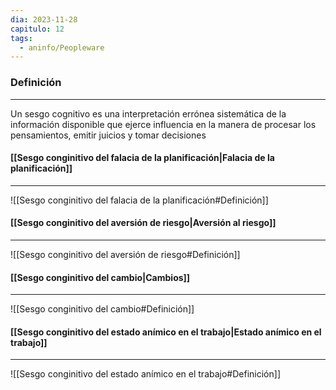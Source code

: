 ```yaml
---
dia: 2023-11-28
capitulo: 12
tags:
  - aninfo/Peopleware
---
```

### Definición
---
Un sesgo cognitivo es una interpretación errónea sistemática de la información disponible que ejerce influencia en la manera de procesar los pensamientos, emitir juicios y tomar decisiones

#### [[Sesgo conginitivo del falacia de la planificación|Falacia de la planificación]]
---
![[Sesgo conginitivo del falacia de la planificación#Definición]]

#### [[Sesgo conginitivo del aversión de riesgo|Aversión al riesgo]]
---
![[Sesgo conginitivo del aversión de riesgo#Definición]]

#### [[Sesgo conginitivo del cambio|Cambios]]
---
![[Sesgo conginitivo del cambio#Definición]]

#### [[Sesgo conginitivo del estado anímico en el trabajo|Estado anímico en el trabajo]]
---
![[Sesgo conginitivo del estado anímico en el trabajo#Definición]]